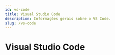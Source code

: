 ```yaml
---
id: vs-code
title: Visual Studio Code
description: Informações gerais sobre o VS Code.
slug: /vs-code
---
```


# Visual Studio Code
